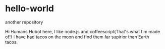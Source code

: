 # hello-world
another repository

Hi Humans
Hubot here, I like node.js and coffeescript(That's what I'm made of!)
I have had tacos on the moon and find them far supirior than Earth tacos.
